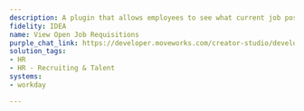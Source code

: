 ```yaml
---
description: A plugin that allows employees to see what current job postings are available.
fidelity: IDEA
name: View Open Job Requisitions
purple_chat_link: https://developer.moveworks.com/creator-studio/developer-tools/purple-chat-builder/?workspace=%7B%22title%22%3A%22My+Workspace%22%2C%22botSettings%22%3A%7B%22name%22%3A%22%22%2C%22imageUrl%22%3A%22%22%7D%2C%22mocks%22%3A%5B%7B%22id%22%3A8197%2C%22title%22%3A%22New+Mock%22%2C%22transcript%22%3A%7B%22messages%22%3A%5B%7B%22from%22%3A%22USER%22%2C%22text%22%3A%22Can+I+see+the+current+job+postings%3F%22%7D%2C%7B%22from%22%3A%22BOT%22%2C%22text%22%3A%22%3Cp%3ESure%2C+here%27s+the+latest+list+from+Workday%3Cbr%3E%3C%2Fp%3E%22%2C%22cards%22%3A%5B%7B%22title%22%3A%22Software+Engineer%22%2C%22text%22%3A%22Join+our+tech+team+and+work+on+innovative+projects.+Ideal+for+those+passionate+about+coding+and+technology.%22%7D%2C%7B%22title%22%3A%22Marketing+Specialist%22%2C%22text%22%3A%22Help+us+enhance+our+brand+presence+and+engage+our+audience.+Perfect+for+creative+and+strategic+thinkers.%22%7D%2C%7B%22title%22%3A%22Product+Manager%22%2C%22text%22%3A%22Lead+the+development+of+our+next+product+line.+Suitable+for+visionary+leaders+with+a+knack+for+product+development.%22%7D%2C%7B%22title%22%3A%22HR+Coordinator%22%2C%22text%22%3A%22Support+our+team+in+creating+a+great+workplace.+Great+for+individuals+passionate+about+people+and+culture.%22%7D%5D%2C%22buttons%22%3A%5B%7B%22style%22%3A%22PRIMARY%22%2C%22text%22%3A%22Visit+Careers+Page%22%7D%2C%7B%22text%22%3A%22Contact+HR+for+More+Info%22%7D%5D%7D%5D%2C%22settings%22%3A%7B%22colorStyle%22%3A%22LIGHT%22%2C%22startTime%22%3A%2211%3A43%2BAM%22%2C%22defaultPerson%22%3A%22GWEN%22%2C%22editable%22%3Atrue%2C%22botName%22%3A%22%22%2C%22botImageUrl%22%3A%22%22%7D%7D%7D%5D%7D
solution_tags:
- HR
- HR - Recruiting & Talent
systems:
- workday

---
```

